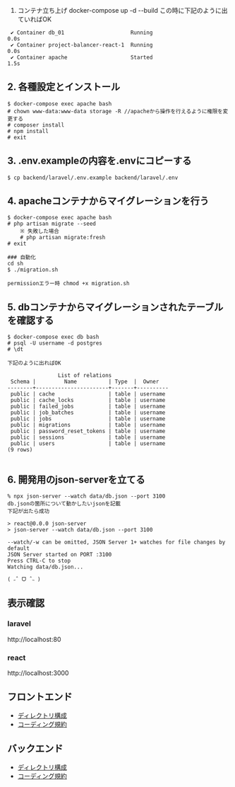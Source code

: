 1. コンテナ立ち上げ
docker-compose up -d --build 
この時に下記のように出ていればOK

```
 ✔ Container db_01                     Running                              0.0s 
 ✔ Container project-balancer-react-1  Running                              0.0s 
 ✔ Container apache                    Started                              1.5s 
 ```

## 2. 各種設定とインストール
```
$ docker-compose exec apache bash
# chown www-data:www-data storage -R //apacheから操作を行えるように権限を変更する
# composer install 
# npm install
# exit
```

## 3. .env.exampleの内容を.envにコピーする
```
$ cp backend/laravel/.env.example backend/laravel/.env
```
## 4. apacheコンテナからマイグレーションを行う
```
$ docker-compose exec apache bash
# php artisan migrate --seed
    ※ 失敗した場合
    # php artisan migrate:fresh
# exit

### 自動化
cd sh
$ ./migration.sh

permissionエラー時 chmod +x migration.sh

```

## 5. dbコンテナからマイグレーションされたテーブルを確認する
```
$ docker-compose exec db bash 
# psql -U username -d postgres
# \dt

下記のように出ればOK

                List of relations
 Schema |         Name          | Type  |  Owner   
--------+-----------------------+-------+----------
 public | cache                 | table | username
 public | cache_locks           | table | username
 public | failed_jobs           | table | username
 public | job_batches           | table | username
 public | jobs                  | table | username
 public | migrations            | table | username
 public | password_reset_tokens | table | username
 public | sessions              | table | username
 public | users                 | table | username
(9 rows)


```

## 6. 開発用のjson-serverを立てる
```
% npx json-server --watch data/db.json --port 3100
db.jsonの箇所について動かしたいjsonを記載
下記が出たら成功

> react@0.0.0 json-server
> json-server --watch data/db.json --port 3100

--watch/-w can be omitted, JSON Server 1+ watches for file changes by default
JSON Server started on PORT :3100
Press CTRL-C to stop
Watching data/db.json...

( ˶ˆ ᗜ ˆ˵ )
```

## 表示確認
### laravel
http://localhost:80
### react
http://localhost:3000

## フロントエンド

- [ディレクトリ構成](https://github.com/RyosukeSakakibara718/project-balancer_doc/blob/main/%E3%83%87%E3%82%A3%E3%83%AC%E3%82%AF%E3%83%88%E3%83%AA%E6%A7%8B%E6%88%90/frontend-directory.md)
- [コーディング規約](https://github.com/RyosukeSakakibara718/project-balancer_doc/blob/f5ebbc5acde6ab918c45e4003ad4d4f0121e5c1e/%E3%82%B3%E3%83%BC%E3%83%87%E3%82%A3%E3%83%B3%E3%82%B0%E8%A6%8F%E7%B4%84/frontend-coding-rules.md)

## バックエンド

- [ディレクトリ構成](https://github.com/RyosukeSakakibara718/project-balancer_doc/blob/main/%E3%83%87%E3%82%A3%E3%83%AC%E3%82%AF%E3%83%88%E3%83%AA%E6%A7%8B%E6%88%90/backend-directory.md)
- [コーディング規約](https://github.com/RyosukeSakakibara718/project-balancer_doc/blob/main/%E3%82%B3%E3%83%BC%E3%83%87%E3%82%A3%E3%83%B3%E3%82%B0%E8%A6%8F%E7%B4%84/backend-coding-rules.md)